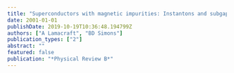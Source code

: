 ```yaml
---
title: "Superconductors with magnetic impurities: Instantons and subgap states"
date: 2001-01-01
publishDate: 2019-10-19T10:36:48.194799Z
authors: ["A Lamacraft", "BD Simons"]
publication_types: ["2"]
abstract: ""
featured: false
publication: "*Physical Review B*"
---
```


